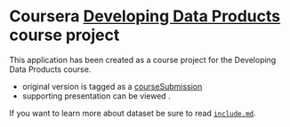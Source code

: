 Coursera [Developing Data Products](https://www.coursera.org/course/devdataprod) course project
==============================

This application has been created as a course project for the Developing Data Products course.
 - original version is tagged as a [courseSubmission](https://github.com/zero323/developing-data-products-shiny/tree/courseSubmission)
 - supporting presentation can be viewed []().

If you want to learn more about dataset be sure to read [`include.md`](https://github.com/AndrewBagley/Coursera---Developing-Data-Products/include.md).


